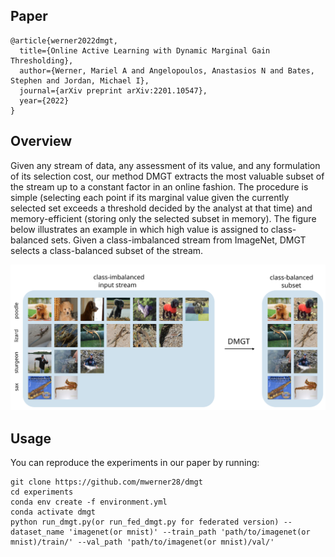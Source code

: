 ## Paper
```
@article{werner2022dmgt,
  title={Online Active Learning with Dynamic Marginal Gain Thresholding},
  author={Werner, Mariel A and Angelopoulos, Anastasios N and Bates, Stephen and Jordan, Michael I},
  journal={arXiv preprint arXiv:2201.10547},
  year={2022}
}
```
## Overview
Given any stream of data, any assessment of its value, and any formulation of its selection cost, our method DMGT extracts the most valuable subset of the stream up to a constant factor in an online fashion. The procedure is simple (selecting each point if its marginal value given the currently selected set exceeds a threshold decided by the analyst at that time) and memory-efficient (storing only the selected subset in memory). The figure below illustrates an example in which high value is assigned to class-balanced sets. Given a class-imbalanced stream from ImageNet, DMGT selects a class-balanced subset of the stream. 
<p align="center">
  <img src="plots/outputs/figure1.svg">
</p>

## Usage
You can reproduce the experiments in our paper by running:
```
git clone https://github.com/mwerner28/dmgt
cd experiments
conda env create -f environment.yml
conda activate dmgt
python run_dmgt.py(or run_fed_dmgt.py for federated version) --dataset_name 'imagenet(or mnist)' --train_path 'path/to/imagenet(or mnist)/train/' --val_path 'path/to/imagenet(or mnist)/val/'
```
